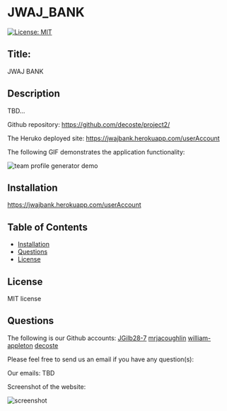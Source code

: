 # JWAJ_BANK

[![License: MIT](https://img.shields.io/badge/License-MIT-yellow.svg)](https://opensource.org/licenses/MIT)

## Title:
JWAJ BANK

## Description
TBD...

Github repository: https://github.com/decoste/project2/

The Heruko deployed site: https://jwajbank.herokuapp.com/userAccount

The following GIF demonstrates the application functionality:

![team profile generator demo](....)

## Installation
https://jwajbank.herokuapp.com/userAccount

## Table of Contents
  * [Installation](#installation)
  * [Questions](#questions)
  * [License](#license)

## License
MIT license

## Questions
The following is our Github accounts:
[JGilb28-7](https://github.com/JGilb28-7)
[mrjacoughlin](https://github.com/mrjacoughlin)
[william-appleton](https://github.com/william-appleton)
[decoste](https://github.com/decoste)

Please feel free to send us an email if you have any question(s):

Our emails:
TBD


Screenshot of the website:

![screenshot](...)